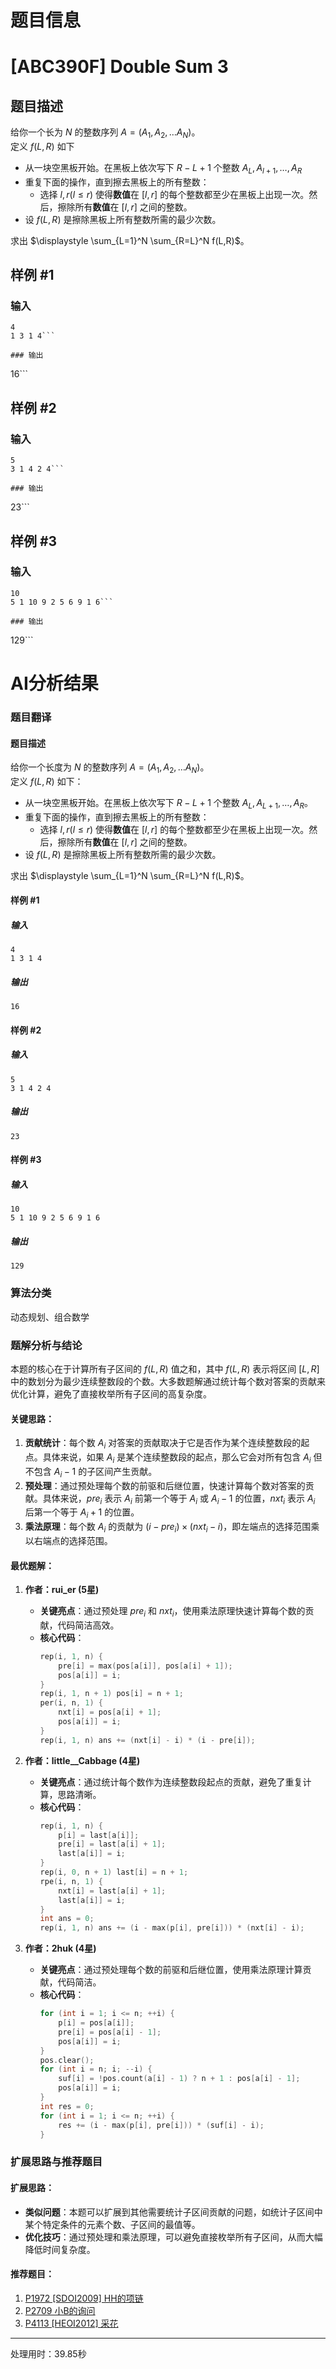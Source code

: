 # 题目信息

# [ABC390F] Double Sum 3

## 题目描述

给你一个长为 $N$ 的整数序列 $A=(A_1,A_2, \dots A_N)$。\
定义 $f(L,R)$ 如下
- 从一块空黑板开始。在黑板上依次写下 $R−L+1$ 个整数 $A_L,A_{l+1}, \dots,A_R$
- 重复下面的操作，直到擦去黑板上的所有整数：
	- 选择 $l,r(l \le r)$ 使得**数值**在 $[l,r]$ 的每个整数都至少在黑板上出现一次。然后，擦除所有**数值**在 $[l,r]$ 之间的整数。
- 设 $f(L,R)$ 是擦除黑板上所有整数所需的最少次数。

求出 $\displaystyle \sum_{L=1}^N \sum_{R=L}^N f(L,R)$。

## 样例 #1

### 输入

```
4
1 3 1 4```

### 输出

```
16```

## 样例 #2

### 输入

```
5
3 1 4 2 4```

### 输出

```
23```

## 样例 #3

### 输入

```
10
5 1 10 9 2 5 6 9 1 6```

### 输出

```
129```

# AI分析结果

### 题目翻译

#### 题目描述

给你一个长度为 $N$ 的整数序列 $A=(A_1,A_2, \dots A_N)$。  
定义 $f(L,R)$ 如下：  
- 从一块空黑板开始。在黑板上依次写下 $R−L+1$ 个整数 $A_L,A_{L+1}, \dots,A_R$。  
- 重复下面的操作，直到擦去黑板上的所有整数：  
  - 选择 $l,r(l \le r)$ 使得**数值**在 $[l,r]$ 的每个整数都至少在黑板上出现一次。然后，擦除所有**数值**在 $[l,r]$ 之间的整数。  
- 设 $f(L,R)$ 是擦除黑板上所有整数所需的最少次数。

求出 $\displaystyle \sum_{L=1}^N \sum_{R=L}^N f(L,R)$。

#### 样例 #1

##### 输入

```
4
1 3 1 4
```

##### 输出

```
16
```

#### 样例 #2

##### 输入

```
5
3 1 4 2 4
```

##### 输出

```
23
```

#### 样例 #3

##### 输入

```
10
5 1 10 9 2 5 6 9 1 6
```

##### 输出

```
129
```

### 算法分类
动态规划、组合数学

### 题解分析与结论

本题的核心在于计算所有子区间的 $f(L,R)$ 值之和，其中 $f(L,R)$ 表示将区间 $[L,R]$ 中的数划分为最少连续整数段的个数。大多数题解通过统计每个数对答案的贡献来优化计算，避免了直接枚举所有子区间的高复杂度。

#### 关键思路：
1. **贡献统计**：每个数 $A_i$ 对答案的贡献取决于它是否作为某个连续整数段的起点。具体来说，如果 $A_i$ 是某个连续整数段的起点，那么它会对所有包含 $A_i$ 但不包含 $A_i-1$ 的子区间产生贡献。
2. **预处理**：通过预处理每个数的前驱和后继位置，快速计算每个数对答案的贡献。具体来说，$pre_i$ 表示 $A_i$ 前第一个等于 $A_i$ 或 $A_i-1$ 的位置，$nxt_i$ 表示 $A_i$ 后第一个等于 $A_i+1$ 的位置。
3. **乘法原理**：每个数 $A_i$ 的贡献为 $(i - pre_i) \times (nxt_i - i)$，即左端点的选择范围乘以右端点的选择范围。

#### 最优题解：

1. **作者：rui_er (5星)**
   - **关键亮点**：通过预处理 $pre_i$ 和 $nxt_i$，使用乘法原理快速计算每个数的贡献，代码简洁高效。
   - **核心代码**：
     ```cpp
     rep(i, 1, n) {
         pre[i] = max(pos[a[i]], pos[a[i] + 1]);
         pos[a[i]] = i;
     }
     rep(i, 1, n + 1) pos[i] = n + 1;
     per(i, n, 1) {
         nxt[i] = pos[a[i] + 1];
         pos[a[i]] = i;
     }
     rep(i, 1, n) ans += (nxt[i] - i) * (i - pre[i]);
     ```

2. **作者：__little__Cabbage__ (4星)**
   - **关键亮点**：通过统计每个数作为连续整数段起点的贡献，避免了重复计算，思路清晰。
   - **核心代码**：
     ```cpp
     rep(i, 1, n) {
         p[i] = last[a[i]];
         pre[i] = last[a[i] + 1];
         last[a[i]] = i;
     }
     rep(i, 0, n + 1) last[i] = n + 1;
     rpe(i, n, 1) {
         nxt[i] = last[a[i] + 1];
         last[a[i]] = i;
     }
     int ans = 0;
     rep(i, 1, n) ans += (i - max(p[i], pre[i])) * (nxt[i] - i);
     ```

3. **作者：2huk (4星)**
   - **关键亮点**：通过预处理每个数的前驱和后继位置，使用乘法原理计算贡献，代码简洁。
   - **核心代码**：
     ```cpp
     for (int i = 1; i <= n; ++i) {
         p[i] = pos[a[i]];
         pre[i] = pos[a[i] - 1];
         pos[a[i]] = i;
     }
     pos.clear();
     for (int i = n; i; --i) {
         suf[i] = !pos.count(a[i] - 1) ? n + 1 : pos[a[i] - 1];
         pos[a[i]] = i;
     }
     int res = 0;
     for (int i = 1; i <= n; ++i) {
         res += (i - max(p[i], pre[i])) * (suf[i] - i);
     }
     ```

### 扩展思路与推荐题目

#### 扩展思路：
- **类似问题**：本题可以扩展到其他需要统计子区间贡献的问题，如统计子区间中某个特定条件的元素个数、子区间的最值等。
- **优化技巧**：通过预处理和乘法原理，可以避免直接枚举所有子区间，从而大幅降低时间复杂度。

#### 推荐题目：
1. [P1972 [SDOI2009] HH的项链](https://www.luogu.com.cn/problem/P1972)
2. [P2709 小B的询问](https://www.luogu.com.cn/problem/P2709)
3. [P4113 [HEOI2012] 采花](https://www.luogu.com.cn/problem/P4113)

---
处理用时：39.85秒